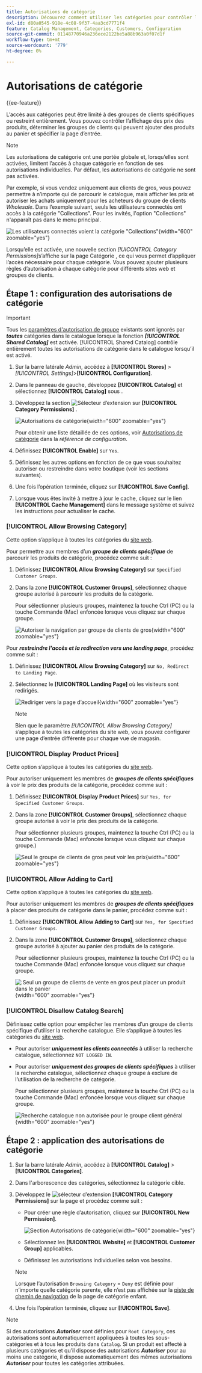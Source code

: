 ```yaml
---
title: Autorisations de catégorie
description: Découvrez comment utiliser les catégories pour contrôler l’affichage des prix des produits, déterminer les groupes de clients qui peuvent ajouter des produits au panier et spécifier la page d’entrée.
exl-id: d80a0545-918e-4c08-9f37-4aa3cd7771f4
feature: Catalog Management, Categories, Customers, Configuration
source-git-commit: 01148770946a236ece2122be5a88b963a0f07d1f
workflow-type: tm+mt
source-wordcount: '779'
ht-degree: 0%

---
```


# Autorisations de catégorie

{{ee-feature}}

L’accès aux catégories peut être limité à des groupes de clients spécifiques ou restreint entièrement. Vous pouvez contrôler l’affichage des prix des produits, déterminer les groupes de clients qui peuvent ajouter des produits au panier et spécifier la page d’entrée.

>[!NOTE]
>
>Les autorisations de catégorie ont une portée globale et, lorsqu’elles sont activées, limitent l’accès à chaque catégorie en fonction de ses autorisations individuelles. Par défaut, les autorisations de catégorie ne sont pas activées.

Par exemple, si vous vendez uniquement aux clients de gros, vous pouvez permettre à n’importe qui de parcourir le catalogue, mais afficher les prix et autoriser les achats uniquement pour les acheteurs du groupe de clients _Wholesale_. Dans l’exemple suivant, seuls les utilisateurs connectés ont accès à la catégorie &quot;Collections&quot;. Pour les invités, l&#39;option &quot;Collections&quot; n&#39;apparaît pas dans le menu principal.

![Les utilisateurs connectés voient la catégorie &quot;Collections&quot;](./assets/storefront-category-permissions-logged-in.png){width="600" zoomable="yes"}

Lorsqu’elle est activée, une nouvelle section _[!UICONTROL Category Permissions]_&#x200B;s’affiche sur la page Catégorie , ce qui vous permet d’appliquer l’accès nécessaire pour chaque catégorie. Vous pouvez ajouter plusieurs règles d’autorisation à chaque catégorie pour différents sites web et groupes de clients.

## Étape 1 : configuration des autorisations de catégorie

>[!IMPORTANT]
>
>Tous les [paramètres d&#39;autorisation de groupe](../configuration-reference/catalog/catalog.md#category-permissions) existants sont ignorés par **_toutes_** catégories dans le catalogue lorsque la fonction **_[!UICONTROL Shared Catalog]_** est activée. [!UICONTROL Shared Catalog] contrôle entièrement toutes les autorisations de catégorie dans le catalogue lorsqu’il est activé.

1. Sur la barre latérale _Admin_, accédez à **[!UICONTROL Stores]** > _[!UICONTROL Settings]_>**[!UICONTROL Configuration]**.

1. Dans le panneau de gauche, développez **[!UICONTROL Catalog]** et sélectionnez **[!UICONTROL Catalog]** sous .

1. Développez la section ![Sélecteur d’extension](../assets/icon-display-expand.png) sur **[!UICONTROL Category Permissions]** .

   ![Autorisations de catégorie](../configuration-reference/catalog/assets/catalog-category-permissions.png){width="600" zoomable="yes"}

   Pour obtenir une liste détaillée de ces options, voir [Autorisations de catégorie](../configuration-reference/catalog/catalog.md#category-permissions) dans la _référence de configuration_.

1. Définissez **[!UICONTROL Enable]** sur `Yes`.

1. Définissez les autres options en fonction de ce que vous souhaitez autoriser ou restreindre dans votre boutique (voir les sections suivantes).

1. Une fois l’opération terminée, cliquez sur **[!UICONTROL Save Config]**.

1. Lorsque vous êtes invité à mettre à jour le cache, cliquez sur le lien **[!UICONTROL Cache Management]** dans le message système et suivez les instructions pour actualiser le cache.

### [!UICONTROL Allow Browsing Category]

Cette option s’applique à toutes les catégories du [site web](../getting-started/websites-stores-views.md).

Pour permettre aux membres d’un **_groupe de clients spécifique_** de parcourir les produits de catégorie, procédez comme suit :

1. Définissez **[!UICONTROL Allow Browsing Category]** sur `Specified Customer Groups`.

1. Dans la zone **[!UICONTROL Customer Groups]**, sélectionnez chaque groupe autorisé à parcourir les produits de la catégorie.

   Pour sélectionner plusieurs groupes, maintenez la touche Ctrl (PC) ou la touche Commande (Mac) enfoncée lorsque vous cliquez sur chaque groupe.

   ![Autoriser la navigation par groupe de clients de gros](./assets/category-permissions-allow-browsing-customer-groups.png){width="600" zoomable="yes"}

Pour **_restreindre l&#39;accès et la redirection vers une landing page_**, procédez comme suit :

1. Définissez **[!UICONTROL Allow Browsing Category]** sur `No, Redirect to Landing Page`.

1. Sélectionnez le **[!UICONTROL Landing Page]** où les visiteurs sont redirigés.

   ![Rediriger vers la page d’accueil](./assets/category-permissions-browse-category-landing-page.png){width="600" zoomable="yes"}

   >[!NOTE]
   >
   >Bien que le paramètre _[!UICONTROL Allow Browsing Category]_&#x200B;s’applique à toutes les catégories du site web, vous pouvez configurer une page d’entrée différente pour chaque vue de magasin.

### [!UICONTROL Display Product Prices]

Cette option s’applique à toutes les catégories du [site web](../getting-started/websites-stores-views.md).

Pour autoriser uniquement les membres de **_groupes de clients spécifiques_** à voir le prix des produits de la catégorie, procédez comme suit :

1. Définissez **[!UICONTROL Display Product Prices]** sur `Yes, for Specified Customer Groups`.

1. Dans la zone **[!UICONTROL Customer Groups]**, sélectionnez chaque groupe autorisé à voir le prix des produits de la catégorie.

   Pour sélectionner plusieurs groupes, maintenez la touche Ctrl (PC) ou la touche Commande (Mac) enfoncée lorsque vous cliquez sur chaque groupe.)

   ![Seul le groupe de clients de gros peut voir les prix](./assets/category-permissions-price-customer-groups.png){width="600" zoomable="yes"}

### [!UICONTROL Allow Adding to Cart]

Cette option s’applique à toutes les catégories du [site web](../getting-started/websites-stores-views.md).

Pour autoriser uniquement les membres de **_groupes de clients spécifiques_** à placer des produits de catégorie dans le panier, procédez comme suit :

1. Définissez **[!UICONTROL Allow Adding to Cart]** sur `Yes, for Specified Customer Groups`.

1. Dans la zone **[!UICONTROL Customer Groups]**, sélectionnez chaque groupe autorisé à ajouter au panier des produits de la catégorie.

   Pour sélectionner plusieurs groupes, maintenez la touche Ctrl (PC) ou la touche Commande (Mac) enfoncée lorsque vous cliquez sur chaque groupe.

   ![&#x200B; Seul un groupe de clients de vente en gros peut placer un produit dans le panier &#x200B;](./assets/category-permissions-cart-customer-groups.png){width="600" zoomable="yes"}

### [!UICONTROL Disallow Catalog Search]

Définissez cette option pour empêcher les membres d’un groupe de clients spécifique d’utiliser la recherche catalogue. Elle s’applique à toutes les catégories du [site web](../getting-started/websites-stores-views.md).

- Pour autoriser **_uniquement les clients connectés_** à utiliser la recherche catalogue, sélectionnez `NOT LOGGED IN`.

- Pour autoriser **_uniquement des groupes de clients spécifiques_** à utiliser la recherche catalogue, sélectionnez chaque groupe à exclure de l’utilisation de la recherche de catégorie.

  Pour sélectionner plusieurs groupes, maintenez la touche Ctrl (PC) ou la touche Commande (Mac) enfoncée lorsque vous cliquez sur chaque groupe.

  ![Recherche catalogue non autorisée pour le groupe client général](./assets/category-permissions-disallow-category-search.png){width="600" zoomable="yes"}

## Étape 2 : application des autorisations de catégorie

1. Sur la barre latérale _Admin_, accédez à **[!UICONTROL Catalog]** > **[!UICONTROL Categories]**.

1. Dans l&#39;arborescence des catégories, sélectionnez la catégorie cible.

1. Développez le ![sélecteur d’extension](../assets/icon-display-expand.png) **[!UICONTROL Category Permissions]** sur la page et procédez comme suit :

   - Pour créer une règle d’autorisation, cliquez sur **[!UICONTROL New Permission]**.

     ![Section Autorisations de catégorie](./assets/category-permissions-section-admin.png){width="600" zoomable="yes"}

   - Sélectionnez les **[!UICONTROL Website]** et **[!UICONTROL Customer Group]** applicables.

   - Définissez les autorisations individuelles selon vos besoins.

   >[!NOTE]
   >
   >Lorsque l’autorisation `Browsing Category` = `Deny` est définie pour n’importe quelle catégorie parente, elle n’est pas affichée sur la [piste de chemin de navigation](navigation-breadcrumb-trail.md) de la page de catégorie enfant.

1. Une fois l’opération terminée, cliquez sur **[!UICONTROL Save]**.

>[!NOTE]
>
>Si des autorisations **_Autoriser_** sont définies pour `Root Category`, ces autorisations sont automatiquement appliquées à toutes les sous-catégories et à tous les produits dans `Catalog`. Si un produit est affecté à plusieurs catégories et qu’il dispose des autorisations **_Autoriser_** pour au moins une catégorie, il dispose automatiquement des mêmes autorisations **_Autoriser_** pour toutes les catégories attribuées.
